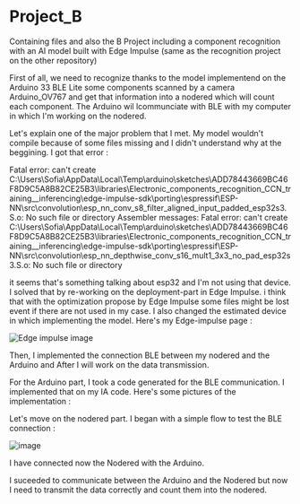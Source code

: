 # Project_B
Containing files and also the B Project including a component recognition with an AI model built with Edge Impulse (same as the recognition project on the other repository)


First of all, we need to recognize thanks to the model implementend on the Arduino 33 BLE Lite some components scanned by a camera Arduino_OV767 and get that information into a nodered which will count each component. The Arduino wil lcommunciate with BLE with my computer in which I'm working on the nodered. 



Let's explain one of the major problem that I met. My model wouldn't compile because of some files missing and I didn't understand why at the beggining. I got that error : 

Fatal error: can't create C:\Users\Sofia\AppData\Local\Temp\arduino\sketches\ADD78443669BC46F8D9C5A8B82CE25B3\libraries\Electronic_components_recognition_CCN_training__inferencing\edge-impulse-sdk\porting\espressif\ESP-NN\src\convolution\esp_nn_conv_s8_filter_aligned_input_padded_esp32s3.S.o: No such file or directory
Assembler messages:
Fatal error: can't create C:\Users\Sofia\AppData\Local\Temp\arduino\sketches\ADD78443669BC46F8D9C5A8B82CE25B3\libraries\Electronic_components_recognition_CCN_training__inferencing\edge-impulse-sdk\porting\espressif\ESP-NN\src\convolution\esp_nn_depthwise_conv_s16_mult1_3x3_no_pad_esp32s3.S.o: No such file or directory

it seems that's something talking about esp32 and I'm not using that device. I solved that by re-working on the deployment-part in Edge Impulse. i think that with the optimization propose by Edge Impulse some files might be lost event if there are not used in my case. I also changed the estimated device in which implementing the model. Here's my Edge-impulse page : 



![Edge impulse image](https://github.com/SofianeBNA/Project_B/assets/148438130/7c1a5e56-7197-4ca8-955a-1c46a4bb117d)


Then, I implemented the connection BLE between my nodered and the Arduino and After I will work on the data transmission. 

For the Arduino part, I took a code generated for the BLE communication. I implemented that on my IA code. Here's some pictures of the implementation : 






Let's move on the nodered part. I began with a simple flow to test the BLE connection : 

![image](https://github.com/SofianeBNA/Project_B/assets/148438130/a549e0be-cb65-4471-9af5-8cec0410c50e)


I have connected now the Nodered with the Arduino. 


I suceeded to communicate between the Arduino and the Nodered but now I need to transmit the data correctly and count them into the nodered. 



